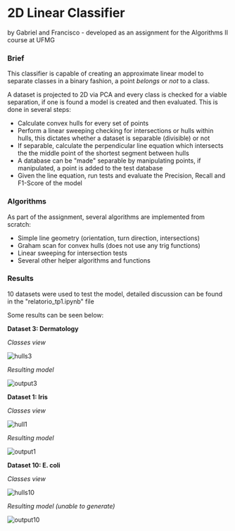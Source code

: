 # 2D Linear Classifier

by Gabriel and Francisco - developed as an assignment for the Algorithms II course at UFMG

### Brief

This classifier is capable of creating an approximate linear model to separate classes in a binary fashion, a point *belongs* or *not* to a class.

A dataset is projected to 2D via PCA and every class is checked for a viable separation, if one is found a model is created and then evaluated. This is done in several steps:
  - Calculate convex hulls for every set of points
  - Perform a linear sweeping checking for intersections or hulls within hulls, this dictates whether a dataset is separable (divisible) or not
  - If separable, calculate the perpendicular line equation which intersects the the middle point of the shortest segment between hulls
  - A database can be "made" separable by manipulating points, if manipulated, a point is added to the test database
  - Given the line equation, run tests and evaluate the Precision, Recall and F1-Score of the model

### Algorithms

As part of the assignment, several algorithms are implemented from scratch:
  - Simple line geometry (orientation, turn direction, intersections)
  - Graham scan for convex hulls (does not use any trig functions)
  - Linear sweeping for intersection tests
  - Several other helper algorithms and functions

### Results

10 datasets were used to test the model, detailed discussion can be found in the "relatorio_tp1.ipynb" file

Some results can be seen below:

**Dataset 3: Dermatology**

*Classes view*

![hulls3](https://github.com/probablygab/tp1-alg2/assets/96994614/a619e371-2c31-42ca-b6b0-978b04936b36)

*Resulting model*

![output3](https://github.com/probablygab/tp1-alg2/assets/96994614/e639709d-a864-400b-9a01-aa9f89815231)

**Dataset 1: Iris**

*Classes view*

![hull1](https://github.com/probablygab/tp1-alg2/assets/96994614/1c390b9e-2bd1-4eeb-b219-4001325c3954)

*Resulting model*

![output1](https://github.com/probablygab/tp1-alg2/assets/96994614/36bdabfd-c502-447c-8361-974aea15c2d0)

**Dataset 10: E. coli**

*Classes view*

![hulls10](https://github.com/probablygab/tp1-alg2/assets/96994614/cb77aa30-079f-4e38-b743-281d0857d200)

*Resulting model (unable to generate)*

![output10](https://github.com/probablygab/tp1-alg2/assets/96994614/dba73268-4832-429c-a1fe-d27e83c3ff87)

